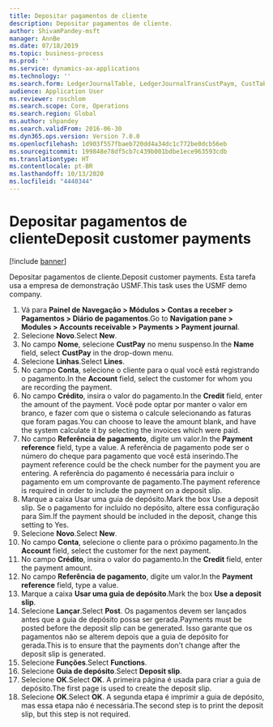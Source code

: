 ```yaml
---
title: Depositar pagamentos de cliente
description: Depositar pagamentos de cliente.
author: ShivamPandey-msft
manager: AnnBe
ms.date: 07/18/2019
ms.topic: business-process
ms.prod: ''
ms.service: dynamics-ax-applications
ms.technology: ''
ms.search.form: LedgerJournalTable, LedgerJournalTransCustPaym, CustTableLookup
audience: Application User
ms.reviewer: roschlom
ms.search.scope: Core, Operations
ms.search.region: Global
ms.author: shpandey
ms.search.validFrom: 2016-06-30
ms.dyn365.ops.version: Version 7.0.0
ms.openlocfilehash: 1d903f557fbaeb720dd4a34dc1c772be0dcb56eb
ms.sourcegitcommit: 199848e78df5cb7c439b001bdbe1ece963593cdb
ms.translationtype: HT
ms.contentlocale: pt-BR
ms.lasthandoff: 10/13/2020
ms.locfileid: "4440344"
---
```

# <a name="deposit-customer-payments"></a><span data-ttu-id="31cec-103">Depositar pagamentos de cliente</span><span class="sxs-lookup"><span data-stu-id="31cec-103">Deposit customer payments</span></span>

[!include [banner](../../includes/banner.md)]

<span data-ttu-id="31cec-104">Depositar pagamentos de cliente.</span><span class="sxs-lookup"><span data-stu-id="31cec-104">Deposit customer payments.</span></span> <span data-ttu-id="31cec-105">Esta tarefa usa a empresa de demonstração USMF.</span><span class="sxs-lookup"><span data-stu-id="31cec-105">This task uses the USMF demo company.</span></span>

1. <span data-ttu-id="31cec-106">Vá para **Painel de Navegação > Módulos > Contas a receber > Pagamentos > Diário de pagamentos**.</span><span class="sxs-lookup"><span data-stu-id="31cec-106">Go to **Navigation pane > Modules > Accounts receivable > Payments > Payment journal**.</span></span>
2. <span data-ttu-id="31cec-107">Selecione **Novo**.</span><span class="sxs-lookup"><span data-stu-id="31cec-107">Select **New**.</span></span>
3. <span data-ttu-id="31cec-108">No campo **Nome**, selecione **CustPay** no menu suspenso.</span><span class="sxs-lookup"><span data-stu-id="31cec-108">In the **Name** field, select **CustPay** in the drop-down menu.</span></span>
4. <span data-ttu-id="31cec-109">Selecione **Linhas**.</span><span class="sxs-lookup"><span data-stu-id="31cec-109">Select **Lines**.</span></span>
5. <span data-ttu-id="31cec-110">No campo **Conta**, selecione o cliente para o qual você está registrando o pagamento.</span><span class="sxs-lookup"><span data-stu-id="31cec-110">In the **Account** field, select the customer for whom you are recording the payment.</span></span>
6. <span data-ttu-id="31cec-111">No campo **Crédito**, insira o valor do pagamento.</span><span class="sxs-lookup"><span data-stu-id="31cec-111">In the **Credit** field, enter the amount of the payment.</span></span> <span data-ttu-id="31cec-112">Você pode optar por manter o valor em branco, e fazer com que o sistema o calcule selecionando as faturas que foram pagas.</span><span class="sxs-lookup"><span data-stu-id="31cec-112">You can choose to leave the amount blank, and have the system calculate it by selecting the invoices which were paid.</span></span>  
7. <span data-ttu-id="31cec-113">No campo **Referência de pagamento**, digite um valor.</span><span class="sxs-lookup"><span data-stu-id="31cec-113">In the **Payment reference** field, type a value.</span></span> <span data-ttu-id="31cec-114">A referência de pagamento pode ser o número do cheque para pagamento que você está inserindo.</span><span class="sxs-lookup"><span data-stu-id="31cec-114">The payment reference could be the check number for the payment you are entering.</span></span> <span data-ttu-id="31cec-115">A referência do pagamento é necessária para incluir o pagamento em um comprovante de pagamento.</span><span class="sxs-lookup"><span data-stu-id="31cec-115">The payment reference is required in order to include the payment on a deposit slip.</span></span>  
8. <span data-ttu-id="31cec-116">Marque a caixa Usar uma guia de depósito.</span><span class="sxs-lookup"><span data-stu-id="31cec-116">Mark the box Use a deposit slip.</span></span> <span data-ttu-id="31cec-117">Se o pagamento for incluído no depósito, altere essa configuração para Sim.</span><span class="sxs-lookup"><span data-stu-id="31cec-117">If the payment should be included in the deposit, change this setting to Yes.</span></span>  
9. <span data-ttu-id="31cec-118">Selecione **Novo**.</span><span class="sxs-lookup"><span data-stu-id="31cec-118">Select **New**.</span></span>
10. <span data-ttu-id="31cec-119">No campo **Conta**, selecione o cliente para o próximo pagamento.</span><span class="sxs-lookup"><span data-stu-id="31cec-119">In the **Account** field, select the customer for the next payment.</span></span>
11. <span data-ttu-id="31cec-120">No campo **Crédito**, insira o valor do pagamento.</span><span class="sxs-lookup"><span data-stu-id="31cec-120">In the **Credit** field, enter the payment amount.</span></span>
12. <span data-ttu-id="31cec-121">No campo **Referência de pagamento**, digite um valor.</span><span class="sxs-lookup"><span data-stu-id="31cec-121">In the **Payment reference** field, type a value.</span></span>
13. <span data-ttu-id="31cec-122">Marque a caixa **Usar uma guia de depósito**.</span><span class="sxs-lookup"><span data-stu-id="31cec-122">Mark the box **Use a deposit slip**.</span></span>
14. <span data-ttu-id="31cec-123">Selecione **Lançar**.</span><span class="sxs-lookup"><span data-stu-id="31cec-123">Select **Post**.</span></span> <span data-ttu-id="31cec-124">Os pagamentos devem ser lançados antes que a guia de depósito possa ser gerada.</span><span class="sxs-lookup"><span data-stu-id="31cec-124">Payments must be posted before the deposit slip can be generated.</span></span> <span data-ttu-id="31cec-125">Isso garante que os pagamentos não se alterem depois que a guia de depósito for gerada.</span><span class="sxs-lookup"><span data-stu-id="31cec-125">This is to ensure that the payments don't change after the deposit slip is generated.</span></span>  
15. <span data-ttu-id="31cec-126">Selecione **Funções**.</span><span class="sxs-lookup"><span data-stu-id="31cec-126">Select **Functions**.</span></span>
16. <span data-ttu-id="31cec-127">Selecione **Guia de depósito**.</span><span class="sxs-lookup"><span data-stu-id="31cec-127">Select **Deposit slip**.</span></span>
17. <span data-ttu-id="31cec-128">Selecione **OK**.</span><span class="sxs-lookup"><span data-stu-id="31cec-128">Select **OK**.</span></span> <span data-ttu-id="31cec-129">A primeira página é usada para criar a guia de depósito.</span><span class="sxs-lookup"><span data-stu-id="31cec-129">The first page is used to create the deposit slip.</span></span>  
18. <span data-ttu-id="31cec-130">Selecione **OK**.</span><span class="sxs-lookup"><span data-stu-id="31cec-130">Select **OK**.</span></span> <span data-ttu-id="31cec-131">A segunda etapa é imprimir a guia de depósito, mas essa etapa não é necessária.</span><span class="sxs-lookup"><span data-stu-id="31cec-131">The second step is to print the deposit slip, but this step is not required.</span></span>  

